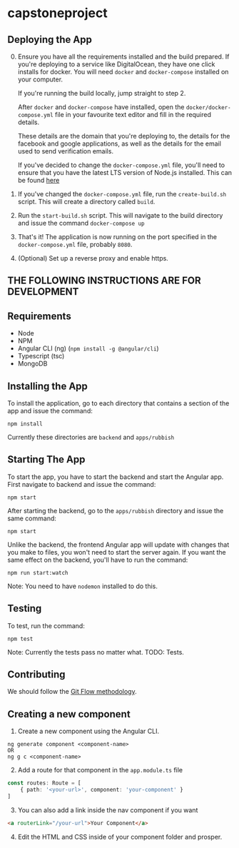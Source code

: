 # capstoneproject

## Deploying the App

0. Ensure you have all the requirements installed and the build prepared. If you're deploying to a service like DigitalOcean, they have one click installs for docker. You will need `docker` and `docker-compose` installed on your computer.

    If you're running the build locally, jump straight to step 2.

    After `docker` and `docker-compose` have installed, open the `docker/docker-compose.yml` file in your favourite text editor and fill in the required details.

    These details are the domain that you're deploying to, the details for the facebook and google applications, as well as the details for the email used to send verification emails.


    If you've decided to change the `docker-compose.yml` file, you'll need to ensure that you have the latest LTS version of Node.js installed. This can be found [here](https://nodejs.org/en/)

1. If you've changed the `docker-compose.yml` file, run the `create-build.sh` script. This will create a directory called `build`. 

2. Run the `start-build.sh` script. This will navigate to the build directory and issue the command `docker-compose up`

3. That's it! The application is now running on the port specified in the `docker-compose.yml` file, probably `8080`.

4. (Optional) Set up a reverse proxy and enable https.

## THE FOLLOWING INSTRUCTIONS ARE FOR DEVELOPMENT

## Requirements

- Node
- NPM
- Angular CLI (ng) (`npm install -g @angular/cli`)
- Typescript (tsc)
- MongoDB

## Installing the App
To install the application, go to each directory that contains a section of the app and issue the command:
```
npm install
```
Currently these directories are `backend` and `apps/rubbish`

## Starting The App
To start the app, you have to start the backend and start the Angular app.
First navigate to backend and issue the command:
```
npm start
```
After starting the backend, go to the `apps/rubbish` directory and issue the same command:
```
npm start
```
Unlike the backend, the frontend Angular app will update with changes that you make to files, you won't need to start the server again. If you want the same effect on the backend, you'll have to run the command:
```
npm run start:watch
```
Note: You need to have `nodemon` installed to do this.

## Testing
To test, run the command:
```
npm test
```
Note: Currently the tests pass no matter what. TODO: Tests.

## Contributing
We should follow the [Git Flow methodology](https://www.atlassian.com/git/tutorials/comparing-workflows/gitflow-workflow).

## Creating a new component
1. Create a new component using the Angular CLI.
```
ng generate component <component-name>
OR
ng g c <component-name>
```
2. Add a route for that component in the `app.module.ts` file
```typescript
const routes: Route = [
    { path: '<your-url>', component: 'your-component' }
]
```
3. You can also add a link inside the nav component if you want
```html
<a routerLink="/your-url">Your Component</a>
```

4. Edit the HTML and CSS inside of your component folder and prosper.

